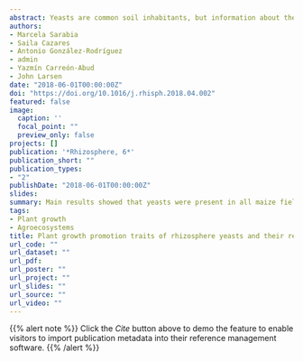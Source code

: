 ```yaml
---
abstract: Yeasts are common soil inhabitants, but information about their ecology is limited. Here we examined the abundance of rhizosphere yeasts in six conventional maize agroecosystems in two different geographic areas in Mexico differing in soil characteristics and agricultural practices. In order to examine the plant growth promotion potential of maize rhizosphere yeasts a collection of yeast species was obtained, which were identified taxonomically in terms of sequencing of the D1D2 domain. Main results showed that yeasts were present in all maize fields during the complete growing cycle, though highest during flowering. The abundance of rhizosphere yeasts responded negatively to soil pH and amount of Mg. The maize rhizosphere yeast collection obtained included eight species from six genera with the Ascomycota species Meyerozyma guillermondii and Candida railenensis as the most frequent. Four out of the eight yeast species solubilised Ca3(PO4)2, whereas none of the yeasts solubilised FePO4. Maize plant growth was promoted after inoculation with Cryptococcus flavus and Solicoccozyma aeria in terms of shoot dry weight and with C. railenensis in terms of root dry weight, but only in combination with mineral P fertilisation. In conclusion, rhizosphere yeasts with plant growth promotion traits are common in maize agroecosystems, where soil physico-chemical characteristics and plant growth stage seem to determine their abundance.
authors:
- Marcela Sarabia
- Saila Cazares
- Antonio González-Rodríguez
- admin
- Yazmín Carreón-Abud
- John Larsen
date: "2018-06-01T00:00:00Z"
doi: "https://doi.org/10.1016/j.rhisph.2018.04.002"
featured: false
image:
  caption: ''
  focal_point: ""
  preview_only: false
projects: []
publication: '*Rhizosphere, 6*'
publication_short: ""
publication_types:
- "2"
publishDate: "2018-06-01T00:00:00Z"
slides: 
summary: Main results showed that yeasts were present in all maize fields during the complete growing cycle, though highest during flowering. The abundance of rhizosphere yeasts responded negatively to soil pH and amount of Mg. 
tags:
- Plant growth
- Agroecosystems
title: Plant growth promotion traits of rhizosphere yeasts and their response to soil characteristics and crop cycle in maize agroecosystems
url_code: ""
url_dataset: ""
url_pdf: 
url_poster: ""
url_project: ""
url_slides: ""
url_source: ""
url_video: ""
---
```


{{% alert note %}}
Click the *Cite* button above to demo the feature to enable visitors to import publication metadata into their reference management software.
{{% /alert %}}

